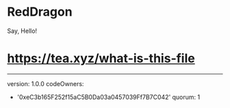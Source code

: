 # RedDragon
Say, Hello!
# https://tea.xyz/what-is-this-file
---
version: 1.0.0
codeOwners:
  - '0xeC3b165F252f15aC5B0Da03a0457039Ff7B7C042'
quorum: 1

